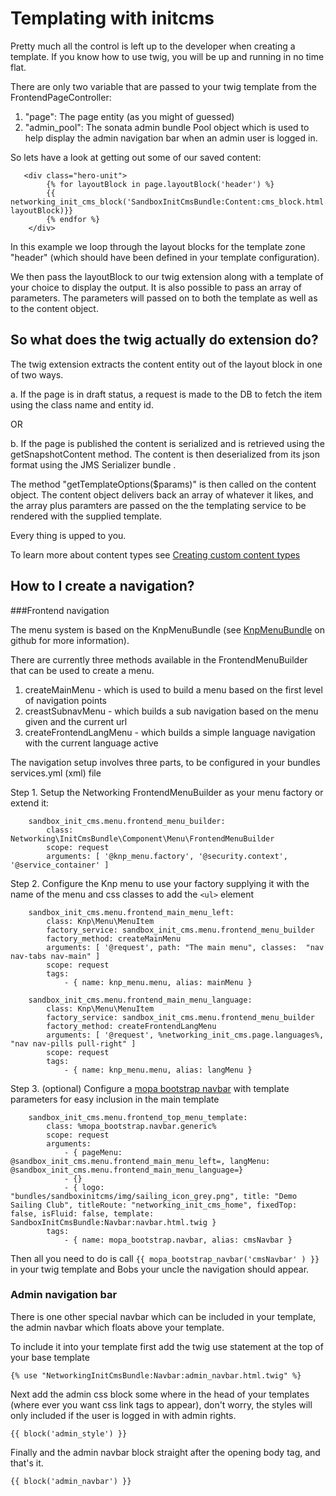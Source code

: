 Templating with initcms
=======================

Pretty much all the control is left up to the developer when creating a template. If you know how to use twig, you will
be up and running in no time flat.

There are only two variable that are passed to your twig template from the FrontendPageController:

1. "page": The page entity (as you might of guessed)
2. "admin_pool": The sonata admin bundle Pool object which is used to help display the admin navigation bar when
    an admin user is logged in.


So lets have a look at getting out some of our saved content:

```
   <div class="hero-unit">
        {% for layoutBlock in page.layoutBlock('header') %}
		{{ networking_init_cms_block('SandboxInitCmsBundle:Content:cms_block.html.twig', layoutBlock)}}
		{% endfor %}
    </div>
```

In this example we loop through the layout blocks for the template zone "header" (which should have been defined in your
template configuration).

We then pass the layoutBlock to our twig extension along with a template of your choice to display the output. It is also
possible to pass an array of parameters. The parameters will passed on to both the template as well as to the content
object.

So what does the twig actually do extension do?
-----------------------------------------------

The twig extension extracts the content entity out of the layout block in one of two ways.

 a. If the page is in draft status, a request is made to the DB to fetch the item using the class name and entity id.

 OR

 b. If the page is published the content is serialized and is retrieved using the getSnapshotContent method. The content is
    then deserialized from its json format using the JMS Serializer bundle .

The method "getTemplateOptions($params)" is then called on the content object. The content object delivers back an array
of whatever it likes, and the array plus paramters are passed on the the templating service to be rendered with the
supplied template.

Every thing is upped to you.

To learn more about content types see [Creating custom content types](content_types.md)

How to I create a navigation?
-----------------------------

###Frontend navigation

The menu system is based on the KnpMenuBundle (see [KnpMenuBundle](https://github.com/KnpLabs/KnpMenuBundle)  on github for more information).

There are currently three methods available in the FrontendMenuBuilder that can be used to create a menu.

1. createMainMenu - which is used to build a menu based on the first level of navigation points
2. creastSubnavMenu - which builds a sub navigation based on the menu given and the current url
3. createFrontendLangMenu - which builds a simple language navigation with the current language active

The navigation setup involves three parts, to be configured in your bundles services.yml (xml) file

Step 1. Setup the Networking FrontendMenuBuilder as your menu factory or extend it:

```
    sandbox_init_cms.menu.frontend_menu_builder:
        class: Networking\InitCmsBundle\Component\Menu\FrontendMenuBuilder
        scope: request
        arguments: [ '@knp_menu.factory', '@security.context', '@service_container' ]
```

Step 2. Configure the Knp menu to use your factory supplying it with the name of the menu and css classes to add the ```<ul>``` element

```
    sandbox_init_cms.menu.frontend_main_menu_left:
        class: Knp\Menu\MenuItem
        factory_service: sandbox_init_cms.menu.frontend_menu_builder
        factory_method: createMainMenu
        arguments: [ '@request', path: "The main menu", classes:  "nav nav-tabs nav-main" ]
        scope: request
        tags:
            - { name: knp_menu.menu, alias: mainMenu }

    sandbox_init_cms.menu.frontend_main_menu_language:
        class: Knp\Menu\MenuItem
        factory_service: sandbox_init_cms.menu.frontend_menu_builder
        factory_method: createFrontendLangMenu
        arguments: [ '@request', %networking_init_cms.page.languages%, "nav nav-pills pull-right" ]
        scope: request
        tags:
            - { name: knp_menu.menu, alias: langMenu }
```

Step 3. (optional) Configure a [mopa bootstrap navbar](https://github.com/phiamo/MopaBootstrapBundle) with template parameters for easy inclusion in the main template

```
    sandbox_init_cms.menu.frontend_top_menu_template:
        class: %mopa_bootstrap.navbar.generic%
        scope: request
        arguments:
            - { pageMenu: @sandbox_init_cms.menu.frontend_main_menu_left=, langMenu: @sandbox_init_cms.menu.frontend_main_menu_language=}
            - {}
            - { logo: "bundles/sandboxinitcms/img/sailing_icon_grey.png", title: "Demo Sailing Club", titleRoute: "networking_init_cms_home", fixedTop: false, isFluid: false, template: SandboxInitCmsBundle:Navbar:navbar.html.twig }
        tags:
            - { name: mopa_bootstrap.navbar, alias: cmsNavbar }

```
Then all you need to do is call ```{{ mopa_bootstrap_navbar('cmsNavbar' ) }}``` in your twig template and Bobs your uncle the
navigation should appear.


### Admin navigation bar

There is one other special navbar which can be included in your template, the admin navbar which floats above your template.

To include it into your template first add the twig use statement at the top of your base template
```
{% use "NetworkingInitCmsBundle:Navbar:admin_navbar.html.twig" %}
```

Next add the admin css block some where in the head of your templates (where ever you want css link tags to appear), don't worry, the styles will only included if the user is logged in with admin rights.

```
{{ block('admin_style') }}
```

Finally and the admin navbar block straight after the opening body tag, and that's it.

```
{{ block('admin_navbar') }}
```


